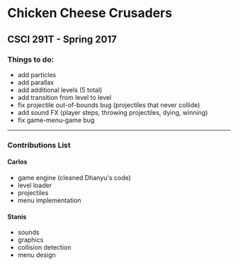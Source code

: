 # Chicken Cheese Crusaders
## CSCI 291T - Spring 2017

### Things to do:
- add particles
- add parallax
- add additional levels (5 total)
- add transition from level to level
- fix projectile out-of-bounds bug (projectiles that never collide)
- add sound FX (player steps, throwing projectiles, dying, winning)
- fix game-menu-game bug

***

### Contributions List
#### Carlos
- game engine (cleaned Dhanyu's code)
- level loader
- projectiles
- menu implementation
#### Stanis
- sounds
- graphics
- collision detection
- menu design

